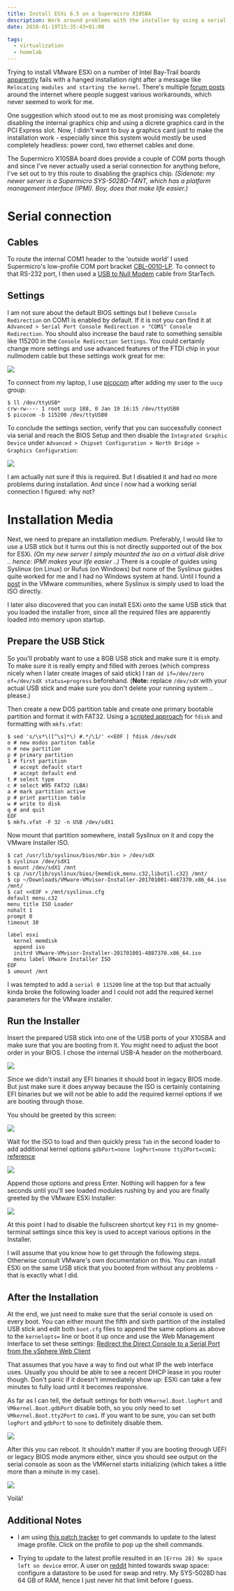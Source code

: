 ```yaml
---
title: Install ESXi 6.5 on a Supermicro X10SBA
description: Work around problems with the installer by using a serial connection.
date: 2018-01-19T15:35:43+01:00

tags:
  - virtualization
  - homelab
---
```


Trying to install VMware ESXi on a number of Intel Bay-Trail boards [apparently]
fails with a hanged installation right after a message like `Relocating modules
and starting the kernel`. There's multiple [forum posts] around the internet
where people suggest various workarounds, which never seemed to work for me.

[apparently]: https://communities.vmware.com/thread/481198
[forum posts]: https://www.vdr-portal.de/forum/index.php?thread/123723-esxi-auf-intel-baytrail-celeron-j1900-board/

One suggestion which stood out to me as most promising was completely disabling
the internal graphics chip and using a dicrete graphics card in the PCI Express
slot. Now, I didn't want to buy a graphics card just to make the installation
work - especially since this system would mostly be used completely headless:
power cord, two ethernet cables and done.

The Supermicro X10SBA board does provide a couple of COM ports though and since
I've never actually used a serial connection for anything before, I've set out
to try this route to disabling the graphics chip. _(Sidenote: my newer server is
a Supermicro SYS-5028D-T4NT, which has a platform management interface (IPMI).
Boy, does that make life easier.)_

# Serial connection

## Cables

To route the internal COM1 header to the 'outside world' I used Supermicro's
low-profile COM port bracket [CBL-0010-LP]. To connect to that RS-232 port, I
then used a [USB to Null Modem] cable from StarTech.

[CBL-0010-LP]: https://www.sona.de/.187895229
[USB to Null Modem]: https://www.startech.com/Cards-Adapters/Serial-Cards-Adapters/USB-to-Null-Modem-RS232-DB9-Serial-Adapter-Cable-DCE-FTDI~ICUSB232FTN

## Settings

I am not sure about the default BIOS settings but I believe `Console
Redirection` on COM1 is enabled by default. If it is not you can find it at
`Advanced > Serial Port Console Redirection > "COM1" Console Redirection`. You
should also increase the baud rate to something sensible like 115200 in the
`Console Redirection Settings`. You could certainly change more settings and use
advanced features of the FTDI chip in your nullmodem cable but these settings
work great for me:

![](6.png)

To connect from my laptop, I use [picocom](https://linux.die.net/man/8/picocom)
after adding my user to the `uucp` group:

```shell
$ ll /dev/ttyUSB*
crw-rw---- 1 root uucp 188, 0 Jan 19 16:15 /dev/ttyUSB0
$ picocom -b 115200 /dev/ttyUSB0
```

To conclude the settings section, verify that you can successfully connect via
serial and reach the BIOS Setup and then disable the `Integrated Graphic Device`
under `Advanced > Chipset Configuration > North Bridge > Graphics
Configuration`:

![](7.png)

I am actually not sure if this is required. But I disabled it and had no
more problems during installation. And since I now had a working serial
connection I figured: why not?

# Installation Media

Next, we need to prepare an installation medium. Preferably, I would like to use
a USB stick but it turns out this is not directly supported out of the box for
ESXi. _(On my new server I simply mounted the iso on a virtual disk drive ..
hence: IPMI makes your life easier ..)_ There is a couple of guides using
Syslinux (on Linux) or Rufus (on Windows) but none of the Syslinux guides quite
worked for me and I had no Windows system at hand. Until I found a [post] in the
VMware communities, where Syslinux is simply used to load the ISO directly.

I later also discovered that you can install ESXi onto the same USB stick that
you loaded the installer from, since all the required files are apparently
loaded into memory upon startup.

## Prepare the USB Stick

So you'll probably want to use a 8GB USB stick and make sure it is empty. To
make sure it is really empty and filled with zeroes (which compress nicely when
I later create images of said stick) I ran `dd if=/dev/zero of=/dev/sdX
status=progress` beforehand. (__Note:__ replace `/dev/sdX` with your actual USB
stick and make sure you don't delete your running system .. please.)

Then create a new DOS partition table and create one primary bootable partition
and format it with FAT32. Using a [scripted approach] for `fdisk` and formatting
with `mkfs.vfat`:

[post]: https://communities.vmware.com/thread/474473
[scripted approach]: https://superuser.com/a/984637

```shell
$ sed 's/\s*\([^\s]*\) #.*/\1/' <<EOF | fdisk /dev/sdX
o # new msdos partiton table
n # new partition
p # primary partition
1 # first partition
  # accept default start
  # accept default end
t # select type
c # select W95 FAT32 (LBA)
a # mark partition active
p # print partition table
w # write to disk
q # and quit
EOF
$ mkfs.vfat -F 32 -n USB /dev/sdX1
```

Now mount that partition somewhere, install Syslinux on it and copy the VMware
Installer ISO.

```shell
$ cat /usr/lib/syslinux/bios/mbr.bin > /dev/sdX
$ syslinux /dev/sdX1
$ mount /dev/sdX1 /mnt
$ cp /usr/lib/syslinux/bios/{memdisk,menu.c32,libutil.c32} /mnt/
$ cp ~/Downloads/VMware-VMvisor-Installer-201701001-4887370.x86_64.iso /mnt/
$ cat <<EOF > /mnt/syslinux.cfg
default menu.c32
menu title ISO Loader
nohalt 1
prompt 0
timeout 30

label esxi
  kernel memdisk
  append iso
  initrd VMware-VMvisor-Installer-201701001-4887370.x86_64.iso
  menu label VMware Installer ISO
EOF
$ umount /mnt
```

I was tempted to add a `serial 0 115200` line at the top but that actually kinda
broke the following loader and I could not add the required kernel parameters
for the VMware installer.

## Run the Installer

Insert the prepared USB stick into one of the USB ports of your X10SBA and make
sure that you are booting from it. You might need to adjust the boot order in
your BIOS. I chose the internal USB-A header on the motherboard.

![](4.jpg)

Since we didn't install any EFI binaries it should boot in legacy BIOS mode. But
just make sure it does anyway because the ISO is certainly containing EFI
binaries but we will not be able to add the required kernel options if we are
booting through those.

You should be greeted by this screen:

![](0.png)

Wait for the ISO to load and then quickly press `Tab` in the second loader to
add additional kernel options `gdbPort=none logPort=none tty2Port=com1`:
[reference](https://docs.vmware.com/en/VMware-vSphere/6.5/com.vmware.vsphere.install.doc/GUID-B67A3552-CECA-4BF7-9487-4F36507CD99E.html)

![](1.png)

Append those options and press Enter. Nothing will happen for a few seconds
until you'll see loaded modules rushing by and you are finally greeted by the
VMware ESXi Installer:

![](2.png)

At this point I had to disable the fullscreen shortcut key `F11` in my
gnome-terminal settings since this key is used to accept various options in the
Installer.

I will assume that you know how to get through the following steps. Otherwise
consult VMware's own documentation on this. You can install ESXi on the same USB
stick that you booted from without any problems - that is exactly what I did.

## After the Installation

At the end, we just need to make sure that the serial console is used on every
boot. You can either mount the fifth and sixth partition of the installed USB
stick and edit both `boot.cfg` files to append the same options as above to the
`kernelopts=` line or boot it up once and use the Web Management Interface to
set these settings:
[Redirect the Direct Console to a Serial Port from the vSphere Web Client](https://docs.vmware.com/en/VMware-vSphere/6.5/com.vmware.vsphere.install.doc/GUID-FB5146D3-A732-4523-8716-1B734E0250EE.html)

That assumes that you have a way to find out what IP the web interface uses.
Usually you should be able to see a recent DHCP lease in you router though.
Don't panic if it doesn't immediately show up: ESXi can take a few minutes
to fully load until it becomes responsive.

As far as I can tell, the default settings for both `VMkernel.Boot.logPort` and
`VMkernel.Boot.gdbPort` disable both, so you only need to set
`VMkernel.Boot.tty2Port` to `com1`. If you want to be sure, you can set both 
`logPort` and `gdbPort` to `none` to definitely disable them.

![](3.png)

After this you can reboot. It shouldn't matter if you are booting through UEFI
or legacy BIOS mode anymore either, since you should see output on the serial
console as soon as the VMKernel starts initializing (which takes a little more
than a minute in my case).

![](5.png)

Voilà!

## Additional Notes

- I am using [this patch tracker] to get commands to update to the latest image
  profile. Click on the profile to pop up the shell commands.

- Trying to update to the latest profile resulted in an `[Errno 28] No space
  left on device` error. A user on [reddit] hinted towards swap space: configure
  a datastore to be used for swap and retry. My SYS-5028D has 64 GB of RAM,
  hence I just never hit that limit before I guess.

  
[this patch tracker]: https://esxi-patches.v-front.de/ESXi-6.5.0.html
[reddit]: https://www.reddit.com/r/vmware/comments/6q4akd/error_trying_to_update_an_esxi_65_host_to_the/dla2qfm/
